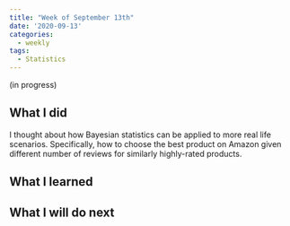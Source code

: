 ```yaml
---
title: "Week of September 13th"
date: '2020-09-13'
categories:
  - weekly
tags:
  - Statistics
---
```


(in progress)

## What I did

I thought about how Bayesian statistics can be applied to more real life scenarios. Specifically, how to choose the best product on Amazon given different number of reviews for similarly highly-rated products.

## What I learned

## What I will do next